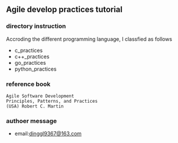 ## Agile develop practices tutorial 


### directory instruction 
Accroding the different  programming language, I  classfied as follows    
- c_practices
- c++_practices
- go_practices
- python_practices 


### reference book 

```
Agile Software Development 
Principles, Patterns, and Practices
(USA) Robert C. Martin 
```

### authoer message 

- email:dinggl9367@163.com 
